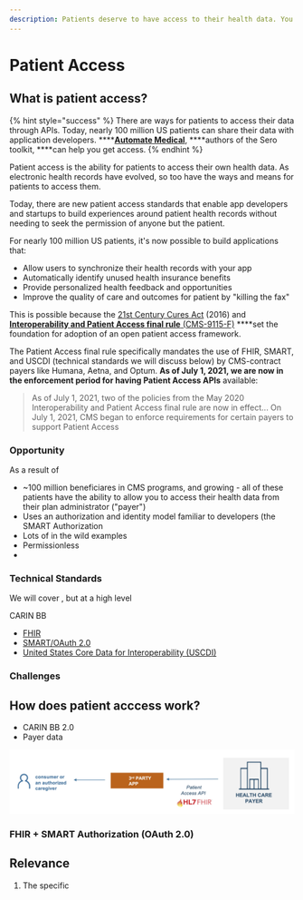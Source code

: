 ```yaml
---
description: Patients deserve to have access to their health data. You can help them.
---
```


# Patient Access

## What is patient access?

{% hint style="success" %}
There are ways for patients to access their data through APIs. Today, nearly 100 million US patients can share their data with application developers. ****[**Automate Medical**](https://www.automatemedical.com/), ****authors of the Sero toolkit, ****can help you get access.
{% endhint %}

Patient access is the ability for patients to access their own health data. As electronic health records have evolved, so too have the ways and means for patients to access them.

Today, there are new patient access standards that enable app developers and startups to build experiences around patient health records without needing to seek the permission of anyone but the patient.

For nearly 100 million US patients, it's now possible to build applications that:

* Allow users to synchronize their health records with your app
* Automatically identify unused health insurance benefits
* Provide personalized health feedback and opportunities
* Improve the quality of care and outcomes for patient by "killing the fax"

This is possible because the [21st Century Cures Act](https://en.wikipedia.org/wiki/21st_Century_Cures_Act) \(2016\) and [**Interoperability and Patient Access final rule** \(CMS-9115-F\)](https://www.cms.gov/Regulations-and-Guidance/Guidance/Interoperability/index) ****set the foundation for adoption of an open patient access framework.

The Patient Access final rule specifically mandates the use of FHIR, SMART, and USCDI \(technical standards we will discuss below\) by CMS-contract payers like Humana, Aetna, and Optum. **As of July 1, 2021, we are now in the enforcement period for having Patient Access APIs** available:

> As of July 1, 2021, two of the policies from the May 2020 Interoperability and Patient Access final rule are now in effect... On July 1, 2021, CMS began to enforce requirements for certain payers to support Patient Access

### Opportunity

As a result of 

* ~100 million beneficiares in CMS programs, and growing - all of these patients have the ability to allow you to access their health data from their plan administrator \("payer"\)
* Uses an authorization and identity model familiar to developers \(the SMART Authorization 
* Lots of in the wild examples
* Permissionless
* 
### Technical Standards

We will cover , but at a high level

 CARIN BB 

* [FHIR](fhir.md#what-is-fhir)
* [SMART/OAuth 2.0](http://hl7.org/fhir/smart-app-launch/)
* [United States Core Data for Interoperability \(USCDI\)](https://www.healthit.gov/isa/united-states-core-data-interoperability-uscdi)

### Challenges

## How does patient acccess work?

* CARIN BB 2.0
* Payer data

![](../../.gitbook/assets/image%20%284%29.png)

### FHIR + SMART Authorization \(OAuth 2.0\)



## Relevance

1. The specific 





